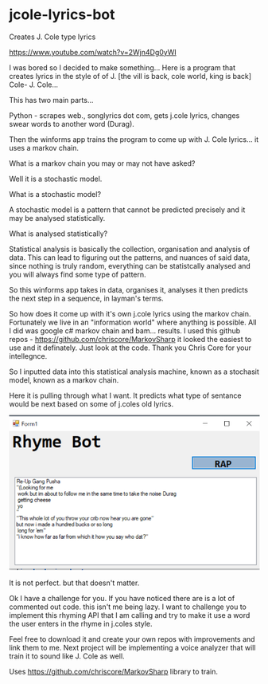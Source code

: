 # jcole-lyrics-bot
Creates J. Cole type lyrics

https://www.youtube.com/watch?v=2Wjn4Dg0yWI

I was bored so I decided to make something...
Here is a program that creates lyrics in the style of of J. [the vill is back, cole world, king is back] Cole- J. Cole...

This has two main parts...

Python - scrapes web., songlyrics dot com, gets j.cole lyrics, changes swear words to another word (Durag).

Then the winforms app trains the program to come up with J. Cole lyrics... it uses a markov chain.

What is a markov chain you may or may not have asked? 

Well it is a stochastic model. 

What is a stochastic model?

A stochastic model is a pattern that cannot be predicted precisely and it may be analysed statistically.

What is analysed statistically?

Statistical analysis is basically the collection, organisation and analysis of data. This can lead to figuring out the patterns, 
and nuances of said data, since nothing is truly random, everything can be statistcally analysed and you will always find some type of pattern.

So this winforms app takes in data, organises it, analyses it then predicts the next step in a sequence, in layman's terms.

So how does it come up with it's own j.cole lyrics using the markov chain.
Fortunately we live in an "information world" where anything is possible. All I did was google c# markov chain and bam... results. 
I used this github repos - https://github.com/chriscore/MarkovSharp it looked the easiest to use and it definately. Just look at the code. Thank you Chris Core for your
intellegnce.

So I inputted data into this statistical analysis machine, known as a stochasit model, known as a markov chain.

Here it is pulling through what I want. It predicts what type of sentance would be next based on some of j.coles old lyrics.

![Image](/Image1.PNG)

It is not perfect. but that doesn't matter.

Ok I have a challenge for you. If you have noticed there are is a lot of commented out code. this isn't me being lazy. 
I want to challenge you to implement this rhyming API that I am calling and try to make it use a word the user enters in the rhyme in j.coles style.

Feel free to download it and create your own repos with improvements and link them to me.
Next project will be implementing a voice analyzer that will train it to sound like J. Cole as well.

Uses https://github.com/chriscore/MarkovSharp library to train.
